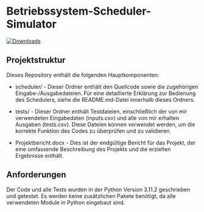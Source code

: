 # Betriebssystem-Scheduler-Simulator
[![Downloads](https://static.pepy.tech/badge/ReverseTwitterScraper)](https://pepy.tech/project/ReverseTwitterScraper)
## Projektstruktur
Dieses Repository enthält die folgenden Hauptkomponenten:

- scheduler/ - Dieser Ordner enthält den Quellcode sowie die zugehörigen Eingabe-/Ausgabedateien. Für eine detaillierte Erklärung zur Bedienung des Schedulers, siehe die README.md-Datei innerhalb dieses Ordners.

- tests/ - Dieser Ordner enthält Testdateien, einschließlich der von mir verwendeten Eingabedaten (inputs.csv) und alle von mir erhalten Ausgaben (tests.csv). Diese Dateien können verwendet werden, um die korrekte Funktion des Codes zu überprüfen und zu validieren.

- Projektbericht.docx - Dies ist der endgültige Bericht für das Projekt, der eine umfassende Beschreibung des Projekts und die erzielten Ergebnisse enthält.

## Anforderungen
Der Code und alle Tests wurden in der Python Version 3.11.2 geschrieben und getestet. Es werden keine zusätzlichen Pakete benötigt, da alle verwendeten Module in Python eingebaut sind.
